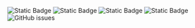 ![Static Badge](https://img.shields.io/badge/blacklists-60-000000) ![Static Badge](https://img.shields.io/badge/blacklisted-3187180-cc0000) ![Static Badge](https://img.shields.io/badge/whitelisted-2244-00CC00) ![Static Badge](https://img.shields.io/badge/streaming_blacklist-28107-000000) ![GitHub issues](https://img.shields.io/github/issues/fabriziosalmi/blacklists)
